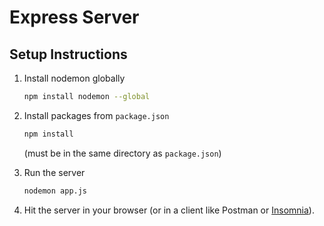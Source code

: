 # Express Server

## Setup Instructions

1.  Install nodemon globally

    ```sh
    npm install nodemon --global
    ```

2.  Install packages from `package.json`

    ```sh
    npm install
    ```

    (must be in the same directory as `package.json`)

3.  Run the server

    ```sh
    nodemon app.js
    ```

4.  Hit the server in your browser (or in a client like Postman or [Insomnia](https://insomnia.rest/)).
